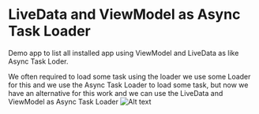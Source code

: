 # LiveData and ViewModel as Async Task Loader
Demo app to list all installed app using ViewModel and LiveData as like Async Task Loder.

We often required to load some task using the loader we use some Loader for this and we use the 
Async Task Loader to load some task, but now we have an alternative for this work and we can use the 
LiveData and ViewModel as Async Task Loader
![Alt text](https://www.nplix.com/wp-content/uploads/2018/01/LiveData-and-ViewModel-As-AsyncTaskLoader.jpg "LiveData and ViewModel as Async Task Loader")
